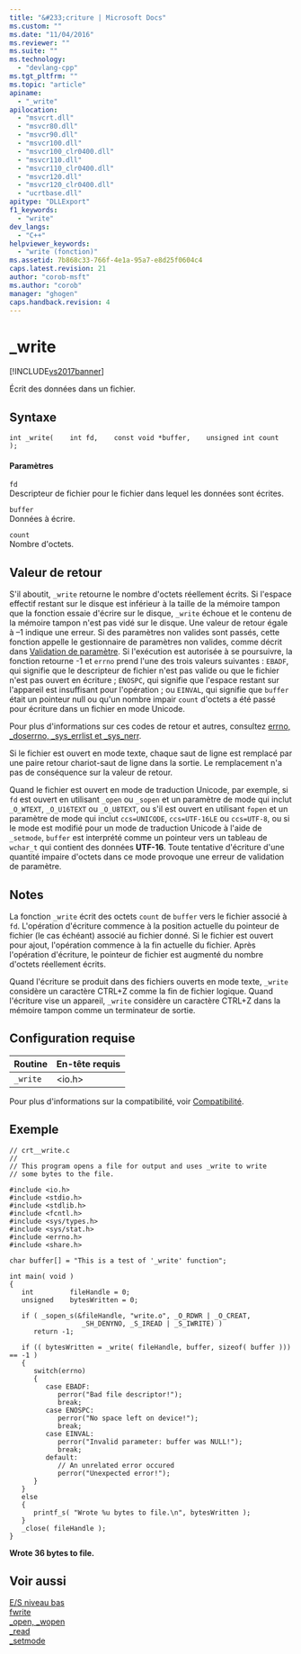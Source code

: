 ```yaml
---
title: "&#233;criture | Microsoft Docs"
ms.custom: ""
ms.date: "11/04/2016"
ms.reviewer: ""
ms.suite: ""
ms.technology: 
  - "devlang-cpp"
ms.tgt_pltfrm: ""
ms.topic: "article"
apiname: 
  - "_write"
apilocation: 
  - "msvcrt.dll"
  - "msvcr80.dll"
  - "msvcr90.dll"
  - "msvcr100.dll"
  - "msvcr100_clr0400.dll"
  - "msvcr110.dll"
  - "msvcr110_clr0400.dll"
  - "msvcr120.dll"
  - "msvcr120_clr0400.dll"
  - "ucrtbase.dll"
apitype: "DLLExport"
f1_keywords: 
  - "write"
dev_langs: 
  - "C++"
helpviewer_keywords: 
  - "write (fonction)"
ms.assetid: 7b868c33-766f-4e1a-95a7-e8d25f0604c4
caps.latest.revision: 21
author: "corob-msft"
ms.author: "corob"
manager: "ghogen"
caps.handback.revision: 4
---
```

# _write
[!INCLUDE[vs2017banner](../../assembler/inline/includes/vs2017banner.md)]

Écrit des données dans un fichier.  
  
## Syntaxe  
  
```  
int _write(    int fd,    const void *buffer,    unsigned int count  );  
```  
  
#### Paramètres  
 `fd`  
 Descripteur de fichier pour le fichier dans lequel les données sont écrites.  
  
 `buffer`  
 Données à écrire.  
  
 `count`  
 Nombre d'octets.  
  
## Valeur de retour  
 S'il aboutit, `_write` retourne le nombre d'octets réellement écrits.  Si l'espace effectif restant sur le disque est inférieur à la taille de la mémoire tampon que la fonction essaie d'écrire sur le disque, `_write` échoue et le contenu de la mémoire tampon n'est pas vidé sur le disque.  Une valeur de retour égale à –1 indique une erreur.  Si des paramètres non valides sont passés, cette fonction appelle le gestionnaire de paramètres non valides, comme décrit dans [Validation de paramètre](../../c-runtime-library/parameter-validation.md).  Si l'exécution est autorisée à se poursuivre, la fonction retourne \-1 et `errno` prend l'une des trois valeurs suivantes : `EBADF`, qui signifie que le descripteur de fichier n'est pas valide ou que le fichier n'est pas ouvert en écriture ; `ENOSPC`, qui signifie que l'espace restant sur l'appareil est insuffisant pour l'opération ; ou `EINVAL`, qui signifie que `buffer` était un pointeur null ou qu'un nombre impair `count` d'octets a été passé pour écriture dans un fichier en mode Unicode.  
  
 Pour plus d'informations sur ces codes de retour et autres, consultez [errno, \_doserrno, \_sys\_errlist et \_sys\_nerr](../../c-runtime-library/errno-doserrno-sys-errlist-and-sys-nerr.md).  
  
 Si le fichier est ouvert en mode texte, chaque saut de ligne est remplacé par une paire retour chariot\-saut de ligne dans la sortie.  Le remplacement n'a pas de conséquence sur la valeur de retour.  
  
 Quand le fichier est ouvert en mode de traduction Unicode, par exemple, si `fd` est ouvert en utilisant `_open` ou `_sopen` et un paramètre de mode qui inclut `_O_WTEXT`, `_O_U16TEXT` ou `_O_U8TEXT`, ou s'il est ouvert en utilisant `fopen` et un paramètre de mode qui inclut `ccs=UNICODE`, `ccs=UTF-16LE` ou `ccs=UTF-8`, ou si le mode est modifié pour un mode de traduction Unicode à l'aide de `_setmode`, `buffer` est interprété comme un pointeur vers un tableau de `wchar_t` qui contient des données **UTF\-16**.  Toute tentative d'écriture d'une quantité impaire d'octets dans ce mode provoque une erreur de validation de paramètre.  
  
## Notes  
 La fonction `_write` écrit des octets `count` de `buffer` vers le fichier associé à `fd`.  L'opération d'écriture commence à la position actuelle du pointeur de fichier \(le cas échéant\) associé au fichier donné.  Si le fichier est ouvert pour ajout, l'opération commence à la fin actuelle du fichier.  Après l'opération d'écriture, le pointeur de fichier est augmenté du nombre d'octets réellement écrits.  
  
 Quand l'écriture se produit dans des fichiers ouverts en mode texte, `_write` considère un caractère CTRL\+Z comme la fin de fichier logique.  Quand l'écriture vise un appareil, `_write` considère un caractère CTRL\+Z dans la mémoire tampon comme un terminateur de sortie.  
  
## Configuration requise  
  
|Routine|En\-tête requis|  
|-------------|---------------------|  
|`_write`|\<io.h\>|  
  
 Pour plus d'informations sur la compatibilité, voir [Compatibilité](../../c-runtime-library/compatibility.md).  
  
## Exemple  
  
```  
// crt__write.c  
//   
// This program opens a file for output and uses _write to write  
// some bytes to the file.  
  
#include <io.h>  
#include <stdio.h>  
#include <stdlib.h>  
#include <fcntl.h>  
#include <sys/types.h>  
#include <sys/stat.h>  
#include <errno.h>  
#include <share.h>  
  
char buffer[] = "This is a test of '_write' function";  
  
int main( void )  
{  
   int         fileHandle = 0;  
   unsigned    bytesWritten = 0;  
  
   if ( _sopen_s(&fileHandle, "write.o", _O_RDWR | _O_CREAT,  
                  _SH_DENYNO, _S_IREAD | _S_IWRITE) )  
      return -1;  
  
   if (( bytesWritten = _write( fileHandle, buffer, sizeof( buffer ))) == -1 )  
   {  
      switch(errno)  
      {  
         case EBADF:  
            perror("Bad file descriptor!");  
            break;  
         case ENOSPC:  
            perror("No space left on device!");  
            break;  
         case EINVAL:  
            perror("Invalid parameter: buffer was NULL!");  
            break;  
         default:  
            // An unrelated error occured   
            perror("Unexpected error!");  
      }  
   }  
   else  
   {  
      printf_s( "Wrote %u bytes to file.\n", bytesWritten );  
   }  
   _close( fileHandle );  
}  
```  
  
  **Wrote 36 bytes to file.**   
## Voir aussi  
 [E\/S niveau bas](../../c-runtime-library/low-level-i-o.md)   
 [fwrite](../../c-runtime-library/reference/fwrite.md)   
 [\_open, \_wopen](../../c-runtime-library/reference/open-wopen.md)   
 [\_read](../../c-runtime-library/reference/read.md)   
 [\_setmode](../../c-runtime-library/reference/setmode.md)